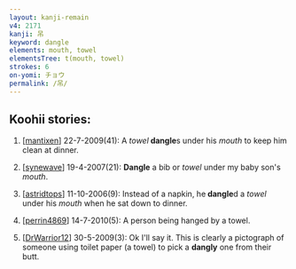 ```yaml
---
layout: kanji-remain
v4: 2171
kanji: 吊
keyword: dangle
elements: mouth, towel
elementsTree: t(mouth, towel)
strokes: 6
on-yomi: チョウ
permalink: /吊/
---
```


## Koohii stories: 

1) [<a href="http://kanji.koohii.com/profile/mantixen">mantixen</a>] 22-7-2009(41): A <em>towel</em><strong> dangle</strong>s under his <em>mouth</em> to keep him clean at dinner.

2) [<a href="http://kanji.koohii.com/profile/synewave">synewave</a>] 19-4-2007(21): <strong>Dangle</strong> a bib or <em>towel</em> under my baby son&#039;s <em>mouth</em>.

3) [<a href="http://kanji.koohii.com/profile/astridtops">astridtops</a>] 11-10-2006(9): Instead of a napkin, he<strong> dangle</strong>d a <em>towel</em> under his <em>mouth</em> when he sat down to dinner.

4) [<a href="http://kanji.koohii.com/profile/perrin4869">perrin4869</a>] 14-7-2010(5): A person being hanged by a towel.

5) [<a href="http://kanji.koohii.com/profile/DrWarrior12">DrWarrior12</a>] 30-5-2009(3): Ok I&#039;ll say it. This is clearly a pictograph of someone using toilet paper (a towel) to pick a <strong>dangly</strong> one from their butt.

